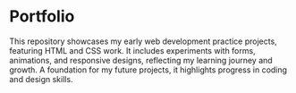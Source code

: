 # Portfolio
This repository showcases my early web development practice projects, featuring HTML and CSS work. It includes experiments with forms, animations, and responsive designs, reflecting my learning journey and growth. A foundation for my future projects, it highlights progress in coding and design skills.
